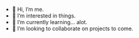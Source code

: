 - 👋 Hi, I’m me.
- 👀 I’m interested in things.
- 🌱 I’m currently learning... alot.
- 💞️ I’m looking to collaborate on projects to come.

